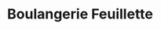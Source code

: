 ---
title: "Boulangerie Feuillette"
url: /clermont-ferrand/boulangerie-feuillette/
shop: Bäckerei
---